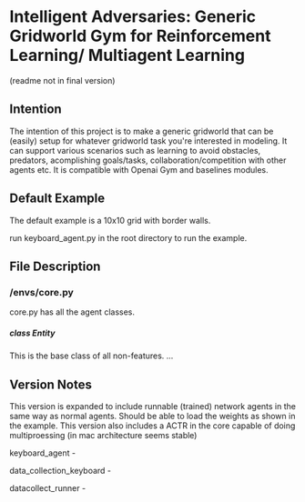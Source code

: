 # Intelligent Adversaries: Generic Gridworld Gym for Reinforcement Learning/ Multiagent Learning
(readme not in final version)
## Intention
The intention of this project is to make a generic gridworld that can be (easily) setup for whatever
gridworld task you're interested in modeling. It can support various scenarios such as learning to avoid obstacles, predators, acomplishing goals/tasks, collaboration/competition with other agents etc. It is compatible with Openai Gym and baselines modules.

## Default Example
The default example is a 10x10 grid with border walls.  

run keyboard_agent.py in the root directory to run the example.



## File Description
### /envs/core.py
core.py has all the agent classes.
##### class Entity
This is the base class of all non-features. 
...

## Version Notes
This version is expanded to include runnable (trained) network agents in the same way as normal agents. Should be able to load the weights as shown in the example.
This version also includes a ACTR in the core capable of doing multiproessing (in mac architecture seems stable)

keyboard_agent - 

data_collection_keyboard - 

datacollect_runner - 
